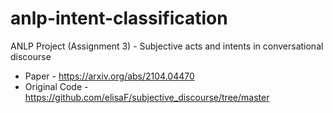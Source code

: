 # anlp-intent-classification
ANLP Project (Assignment 3) - Subjective acts and intents in conversational discourse
<br>
- Paper - https://arxiv.org/abs/2104.04470 <br>
- Original Code - https://github.com/elisaF/subjective_discourse/tree/master
